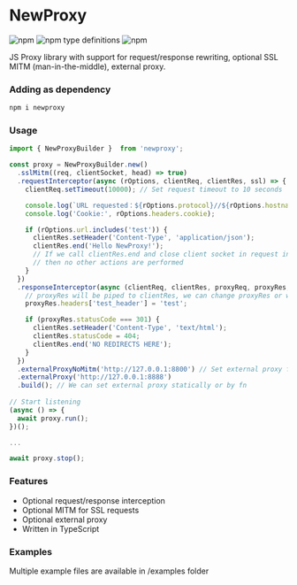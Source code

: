 # NewProxy

![npm](https://img.shields.io/npm/dm/newproxy)
![npm type definitions](https://img.shields.io/npm/types/newproxy)
![npm](https://img.shields.io/npm/v/newproxy)

JS Proxy library with support for request/response rewriting, optional SSL MITM (man-in-the-middle), external proxy.


### Adding as dependency

```bash
npm i newproxy
```

### Usage

```js
import { NewProxyBuilder }  from 'newproxy';

const proxy = NewProxyBuilder.new()
  .sslMitm((req, clientSocket, head) => true)
  .requestInterceptor(async (rOptions, clientReq, clientRes, ssl) => {
    clientReq.setTimeout(10000); // Set request timeout to 10 seconds

    console.log(`URL requested：${rOptions.protocol}//${rOptions.hostname}:${rOptions.port}`);
    console.log('Cookie:', rOptions.headers.cookie);

    if (rOptions.url.includes('test')) {
      clientRes.setHeader('Content-Type', 'application/json');
      clientRes.end('Hello NewProxy!');
      // If we call clientRes.end and close client socket in request interception
      // then no other actions are performed
    }
  })
  .responseInterceptor(async (clientReq, clientRes, proxyReq, proxyRes, ssl) => {
    // proxyRes will be piped to clientRes, we can change proxyRes or write to clientRes directly here
    proxyRes.headers['test_header'] = 'test';

    if (proxyRes.statusCode === 301) {
      clientRes.setHeader('Content-Type', 'text/html');
      clientRes.statusCode = 404;
      clientRes.end('NO REDIRECTS HERE');
    }
  })
  .externalProxyNoMitm('http://127.0.0.1:8800') // Set external proxy for non-MITM SSL requests
  .externalProxy('http://127.0.0.1:8888')
  .build(); // We can set external proxy statically or by fn
  
// Start listening 
(async () => {
  await proxy.run();
})();

...

await proxy.stop();
```

### Features

 - Optional request/response interception
 - Optional MITM for SSL requests
 - Optional external proxy
 - Written in TypeScript
 
### Examples
 
 Multiple example files are available in /examples folder
 
